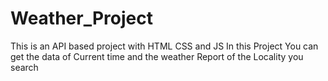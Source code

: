 # Weather_Project
This is an API based project with HTML CSS and JS 
In this Project You can get the data of Current time and the weather Report of the Locality you search

